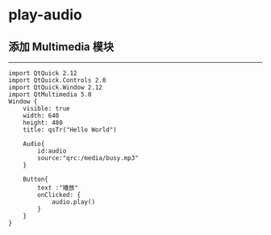 # play-audio


## 添加 Multimedia 模块

---


    import QtQuick 2.12
    import QtQuick.Controls 2.0
    import QtQuick.Window 2.12
    import QtMultimedia 5.0
    Window {
        visible: true
        width: 640
        height: 480
        title: qsTr("Hello World")

        Audio{
            id:audio
            source:"qrc:/media/busy.mp3"
        }

        Button{
            text :"播放"
            onClicked: {
                audio.play()
            }
        }
    }
